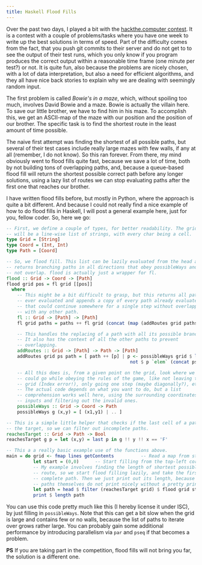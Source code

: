 ```yaml
---
title: Haskell Flood Fills
---
```


Over the past two days, I played a bit with the [hackthe.computer
contest][htc]. It is a contest with a couple of problems/tasks where you have
one week to write up the best solutions in terms of speed. Part of the
difficulty comes from the fact, that you push git commits to their server and
do not get to to see the output of their test runs, which you only know if you
program produces the correct output within a reasonable time frame (one minute
per test?) or not. It is quite fun, also because the problems are nicely
chosen, with a lot of data interpretation, but also a need for efficient
algorithms, and they all have nice back stories to explain why we are dealing
with seemingly random input.

The first problem is called *Bowie's in a maze*, which, without spoiling too
much, involves David Bowie and a maze. Bowie is actually the villain here. To
save our little brother, we have to find him in his maze. To accomplish this,
we get an ASCII-map of the maze with our position and the position of our
brother. The specific task is to find the shortest route in the least amount of
time possible.

The naive first attempt was finding the shortest of all possible paths, but
several of their test cases include really large mazes with few walls, if any
at all (remember, I do not know). So this ran forever. From there, my mind
obviously went to flood fills quite fast, because we save a lot of time, both
by not building tons of overlapping paths, and, because a queue-based flood
fill will return the shortest possible correct path before any longer
solutions, using a lazy list of routes we can stop evaluating paths after the
first one that reaches our brother.

I have written flood fills before, but mostly in Python, where the approach is
quite a bit different. And because I could not really find a nice example of
how to do flood fills in Haskell, I will post a general example here, just for
you, fellow coder. So, here we go:

```haskell
-- First, we define a couple of types, for better readability. The grid
-- will be a line-wise list of strings, with every char being a cell.
type Grid = [String]
type Coord = (Int, Int)
type Path = [Coord]

-- So, we flood fill. This list can be lazily evaluated from the head and
-- returns branching paths in all directions that obey possibleWays and do
-- not overlap. flood is actually just a wrapper for fl.
flood :: Grid -> Coord -> [Path]
flood grid pos = fl grid [[pos]]
  where
    -- This might be a bit difficult to grasp, but this returns all paths
    -- ever evaluated and appends a copy of every path already evaluated
    -- that could continue somewhere for a single step without overlapping
    -- with any other path.
    fl :: Grid -> [Path] -> [Path]
    fl grid paths = paths ++ fl grid (concat (map (addRoutes grid paths) paths)

    -- This handles the replacing of a path with all its possible branches.
    -- It also has the context of all the other paths to prevent
    -- overlapping.
    addRoutes :: Grid -> [Path] -> Path -> [Path]
    addRoutes grid ps path = [ path ++ [p] | p <- possibleWays grid $ last path,
                                              not $ p `elem` (concat ps) ]

    -- All this does is, from a given point on the grid, look where we
    -- could go while obeying the rules of the game, like not leaving the
    -- grid (Index error!), only going one step (maybe diagonally?), etc.
    -- The actual code depends on what you want to do, but a list
    -- comprehension works well here, using the surrounding coordinates as
    -- inputs and filtering out the invalid ones.
    possibleWays :: Grid -> Coord -> Path
    possibleWays g (x,y) = [ (x1,y1) | .. ]

-- This is a simple little helper that checks if the last cell of a path is
-- the target, so we can filter out incomplete paths.
reachesTarget :: Grid -> Path -> Bool
reachesTarget g p = let (x,y) = last p in g !! y !! x == 'F'

-- This a a really basic example use of the functions above.
main = do grid <- fmap lines getContents          -- Read a map from stdin.
          let start = (0,0)      -- Start filling from the top-left corner.
          -- My example involves finding the length of shortest possible
          -- route, so we start flood filling lazily, and take the first
          -- complete path. Then we just print out its length, because
          -- paths themselves do not print nicely without a pretty printer.
          let path = head $ filter (reachesTarget grid) $ flood grid start
          print $ length path
```

You can use this code pretty much like this (I hereby license it under ISC), by
just filling in `possibleWays`. Note that this can get a bit slow when the grid
is large and contains few or no walls, because the list of paths to iterate
over grows rather large. You can probably gain some additional performance by
introducing parallelism via `par` and `pseq` if that becomes a problem.

**PS** If you are taking part in the competition, flood fills will not bring
you far, the solution is a different one.

[htc]: https://hackthe.computer/

